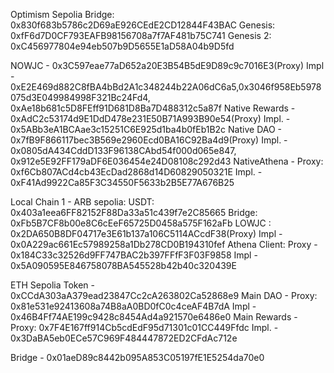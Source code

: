 Optimism Sepolia
Bridge: 0x830f683b5786c2D69aE926CEdE2CD12844F43BAC
Genesis: 0xfF6d7D0CF793EAFB98156708a7f7AF481b75C741 
Genesis 2: 0xC456977804e94eb507b9D5655E1aD58A04b9D5fd

NOWJC - 0x3C597eae77aD652a20E3B54B5dE9D89c9c7016E3(Proxy) Impl - 0xE2E469d882C8fBA4bBd2A1c348244b22A06dC6a5,0x3046f958Eb5978075d3E049984998F321Bc24Fd4, 0xAe18b681c5D8FEff91D681D8Ba7D488312c5a87f
Native Rewards - 0xAdC2c53174d9E1DdD478e231E50B71A993B90e54(Proxy) Impl. - 0x5ABb3eA1BCAae3c15251C6E925d1ba4b0fEb1B2c
Native DAO - 0x7fB9F866117bec3B569e2960Ecd0BA16C92Ba4d9(Proxy) Impl. - 0x0805dA434CddD133F96138CAbd54f000d065e847, 0x912e5E92FF179aDF6E036454e24D08108c292d43
NativeAthena - Proxy: 0xf6Cb807ACd4cb43EcDad2868d14D60829050321E Impl. - 0xF41Ad9922Ca85F3C34550F5633b2B5E77A676B25


Local Chain 1 - ARB sepolia:
USDT: 0x403a1eea6FF82152F88Da33a51c439f7e2C85665
Bridge: 0xFb5B7CF8b00e8C6cEeF65725D0458a575F162aFb
LOWJC : 0x2DA650B8DF04717e3E61b137a106C5114ACcdF38(Proxy) Impl - 0x0A229ac661Ec57989258a1Db278CD0B194310fef
Athena Client: Proxy - 0x184C33c32526d9FF747BAC2b397FFfF3F03F9858 Impl - 0x5A090595E846758078BA545528b42b40c320439E


ETH Sepolia 
Token - 0xCCdA303aA379ead23847Cc2cA263802Ca52868e9
Main DAO - Proxy: 0x81e531e92413608a74B8aA0BD0fC0c4ceAF4B7dA    Impl - 0x46B4Ff74AE199c9428c8454Ad4a921570e6486e0
Main Rewards - Proxy: 0x7F4E167ff914Cb5cdEdF95d71301c01CC449Ffdc  Impl. - 0x3DaBA5eb0ECe57C969F484447872ED2CFdAc712e

Bridge - 0x01aeD89c8442b095A853C05197fE1E5254da70e0
